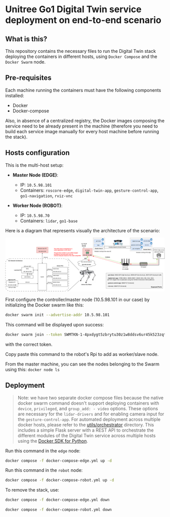 # Unitree Go1 Digital Twin service deployment on end-to-end scenario

## What is this?

This repository contains the necessary files to run the Digital Twin stack deploying the containers in different hosts, using `Docker Compose` and the `Docker Swarm` node. 

## Pre-requisites

Each machine running the containers must have the following components installed: 
* Docker
* Docker-compose 

Also, in absence of a centralized registry, the Docker images composing the service need to be already present in the machine (therefore you need to build each service image manually for every host machine before running the stack). 

## Hosts configuration

This is the multi-host setup: 

- **Master Node (EDGE)**: 
  - IP: `10.5.98.101`
  - Containers: `roscore-edge`, `digital-twin-app`, `gesture-control-app`, `go1-navigation`, `rviz-vnc`

- **Worker Node (ROBOT)**: 
  - IP: `10.5.98.70`
  - Containers: `lidar`, `go1-base`

Here is a diagram that represents visually the architecture of the scenario:

![E2E Scenario 5TONIC](../../images/e2e-scenario-docker-swarm.svg)

First configure the controller/master node (10.5.98.101 in our case) by initializing the Docker swarm like this: 
```bash
docker swarm init --advertise-addr 10.5.98.101
```

This command will be displayed upon success: 
```bash
docker swarm join --token SWMTKN-1-4pxdygt5zbrytu30z1w8ddsv6ur45k523zqtnsyjta9jglg51o-9qa0q3r8z0s9jutixtcvykhze 10.5.98.101:2377
``` 
with the correct token.

Copy paste this command to the robot's Rpi to add as worker/slave node. 

From the master machine, you can see the nodes belonging to the Swarm using this: `docker node ls`

## Deployment

> Note: we have two separate docker compose files because the native docker swarm command doesn't support deploying containers with `device`, `privileged`, and `group_add: - video` options. These options are necessary for the `lidar-drivers` and for enabling camera input for the `gesture-control-app`. For automated deployment across multiple docker hosts, please refer to the [utils/orchestrator](./../../utils/orchestrator) directory. This includes a simple Flask server with a REST API to orchestrate the different modules of the Digital Twin service across multiple hosts using the [Docker SDK for Python](https://docker-py.readthedocs.io/en/stable/).

Run this command in the `edge` node: 
```bash
docker compose -f docker-compose-edge.yml up -d
```

Run this command in the `robot` node: 
```bash
docker compose -f docker-compose-robot.yml up -d
```

To remove the stack, use: 
```bash
docker compose -f docker-compose-edge.yml down
```

```bash
docker compose -f docker-compose-robot.yml down
```





